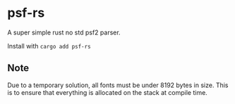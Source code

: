 # psf-rs

A super simple rust no std psf2 parser.

Install with `cargo add psf-rs`

## Note

Due to a temporary solution, all fonts must be under 8192 bytes in size.
This is to ensure that everything is allocated on the stack at compile time.
